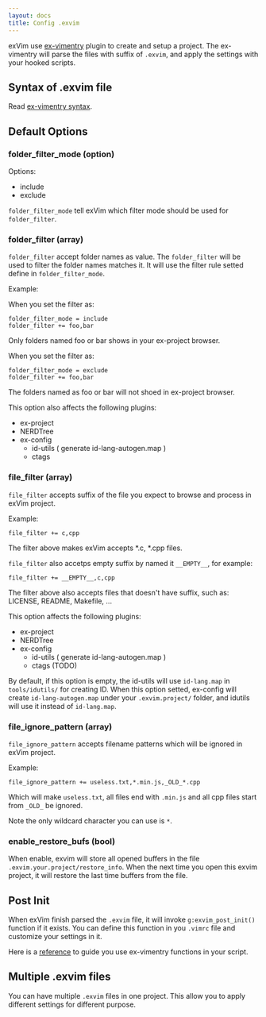 ```yaml
---
layout: docs
title: Config .exvim
---
```


exVim use [ex-vimentry](https://github.com/exvim/ex-vimentry) plugin to create and setup a project. 
The ex-vimentry will parse the files with suffix of `.exvim`, and apply the settings with your
hooked scripts.

## Syntax of .exvim file

Read [ex-vimentry syntax](https://github.com/exvim/ex-vimentry#syntax).

## Default Options

### folder_filter_mode (option)

Options:

- include 
- exclude

`folder_filter_mode` tell exVim which filter mode should be used for `folder_filter`. 

### folder_filter (array)

`folder_filter` accept folder names as value. The `folder_filter` will be used to filter 
the folder names matches it. It will use the filter rule setted define in `folder_filter_mode`.

Example:

When you set the filter as: 

```
folder_filter_mode = include
folder_filter += foo,bar
```

Only folders named foo or bar shows in your ex-project browser. 

When you set the filter as: 

```
folder_filter_mode = exclude
folder_filter += foo,bar
```

The folders named as foo or bar will not shoed in ex-project browser.

This option also affects the following plugins:

- ex-project 
- NERDTree
- ex-config
  - id-utils ( generate id-lang-autogen.map )
  - ctags

### file_filter (array)

`file_filter` accepts suffix of the file you expect to browse and process in exVim project. 

Example:

```
file_filter += c,cpp
```

The filter above makes exVim accepts *.c, *.cpp files. 

`file_filter` also accetps empty suffix by named it `__EMPTY__`, for example: 

```
file_filter += __EMPTY__,c,cpp
```

The filter above also accepts files that doesn't have suffix, such as:
LICENSE, README, Makefile, ...

This option affects the following plugins:

- ex-project 
- NERDTree
- ex-config
  - id-utils ( generate id-lang-autogen.map )
  - ctags (TODO)

By default, if this option is empty, the id-utils will use `id-lang.map` in `tools/idutils/` for
creating ID. When this option setted, ex-config will create `id-lang-autogen.map` under your `.exvim.project/`
folder, and idutils will use it instead of `id-lang.map`.

### file_ignore_pattern (array)

`file_ignore_pattern` accepts filename patterns which will be ignored in exVim project.

Example:

```
file_ignore_pattern += useless.txt,*.min.js,_OLD_*.cpp
```

Which will make `useless.txt`, all files end with `.min.js` and all cpp files start from `_OLD_` be ignored.

Note the only wildcard character you can use is `*`.

### enable_restore_bufs (bool)

When enable, exvim will store all opened buffers in the file `.exvim.your.project/restore_info`. 
When the next time you open this exvim project, it will restore the last time buffers from the file.

## Post Init

When exVim finish parsed the `.exvim` file, it will invoke `g:exvim_post_init()` function if
it exists. You can define this function in you `.vimrc` file and customize your settings in it. 

Here is a [reference](https://github.com/exvim/ex-vimentry#get-vimentry-settings) to guide you
use ex-vimentry functions in your script. 

## Multiple .exvim files

You can have multiple `.exvim` files in one project. This allow you to apply different 
settings for different purpose.
